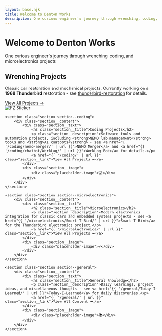 ```yaml
---
layout: base.njk
title: Welcome to Denton Works
description: One curious engineer's journey through wrenching, coding, and microelectronics projects
---
```


<div class="hero">
    <h1 class="hero__title">Welcome to Denton Works</h1>
    <p class="hero__subtitle">One curious engineer's journey through wrenching, coding, and microelectronics projects</p>
</div>

<div class="sections">
    <section class="section section--wrenching">
        <div class="section__content">
            <div class="section__text">
                <h2 class="section__title">Wrenching Projects</h2>
                <p class="section__description">Classic car restoration and mechanical projects. Currently working on a <strong>1968 Thunderbird</strong> restoration - see <a href="{{ '/wrenching/thunderbird-restoration/' | url }}">thunderbird-restoration</a> for details.</p>
                <a href="{{ '/wrenching/' | url }}" class="section__link">View All Projects →</a>
            </div>
            <div class="section__image">
                <img src="{{ '/images/fz-sticker.png' | url }}" alt="FZ Sticker">
            </div>
        </div>
    </section>

    <section class="section section--coding">
        <div class="section__content">
            <div class="section__text">
                <h2 class="section__title">Coding Projects</h2>
                <p class="section__description">Software tools and automation projects, including <strong>NEMO lab management</strong> tools and <strong>AI chatbots</strong> - see <a href="{{ '/coding/nemo-merger/' | url }}">NEMO Merger</a> and <a href="{{ '/coding/chatbot/WorkLog/' | url }}">WorkLog Bot</a> for details.</p>
                <a href="{{ '/coding/' | url }}" class="section__link">View All Projects →</a>
            </div>
            <div class="section__image">
                <div class="placeholder-image">💻</div>
            </div>
        </div>
    </section>

    <section class="section section--microelectronics">
        <div class="section__content">
            <div class="section__text">
                <h2 class="section__title">Microelectronics</h2>
                <p class="section__description">Modern electronics integration for classic cars and embedded systems projects - see <a href="{{ '/microelectronics/Smart-T-Bird/' | url }}">Smart-T-Bird</a> for the Thunderbird electronics project.</p>
                <a href="{{ '/microelectronics/' | url }}" class="section__link">View All Projects →</a>
            </div>
            <div class="section__image">
                <div class="placeholder-image">⚡</div>
            </div>
        </div>
    </section>

    <section class="section section--general">
        <div class="section__content">
            <div class="section__text">
                <h2 class="section__title">General Knowledge</h2>
                <p class="section__description">Daily learnings, project ideas, and miscellaneous thoughts - see <a href="{{ '/general/Today-I-Learned/' | url }}">Today-I-Learned</a> for daily discoveries.</p>
                <a href="{{ '/general/' | url }}" class="section__link">View All Content →</a>
            </div>
            <div class="section__image">
                <div class="placeholder-image">📚</div>
            </div>
        </div>
    </section>
</div>
